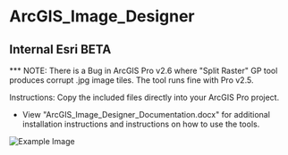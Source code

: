 # ArcGIS_Image_Designer

## Internal Esri BETA ##

*** NOTE: There is a Bug in ArcGIS Pro v2.6 where "Split Raster" GP tool produces corrupt .jpg image tiles.  The tool runs fine with Pro v2.5.

Instructions: Copy the included files directly into your ArcGIS Pro project.

- View "ArcGIS_Image_Designer_Documentation.docx" for additional installation instructions and instructions on how to use the tools.

![Example Image](https://github.com/geoffrt/ArcGIS_Image_Designer/Example.jpg)

